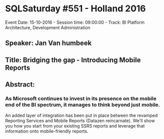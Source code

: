# SQLSaturday #551 - Holland 2016
Event Date: 15-10-2016 - Session time: 09:00:00 - Track: BI Platform Architecture, Development  Administration
## Speaker: Jan Van humbeek
## Title: Bridging the gap - Introducing Mobile Reports
## Abstract:
### As Microsoft continues to invest in its presence on the mobile end of the BI spectrum, it manages to think beyond just mobile.
An added layer of integration has been put in place between the revamped Reporting Services and Mobile Reports (Datazen reincarnate).
We'll show you how you start from your existing SSRS reports and leverage that information onto mobile-friendly reports.
